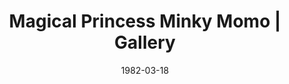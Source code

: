 ---
layout: layouts/post.njk
title: Magical Princess Minky Momo | Gallery
name: 魔法のプリンセス ミンキー モモ
subpages: [['/series/minky-momo/','Main'], ['/series/minky-momo/characters/','Characters'], ['/series/minky-momo/guide/','Episode Guide'], ['/series/minky-momo/gallery/', 'Gallery' ]]
id : minky-momo
tags: [ 'minky-momo', 'gallery']
date: 1982-03-18
enddate: 1983-03-18
---